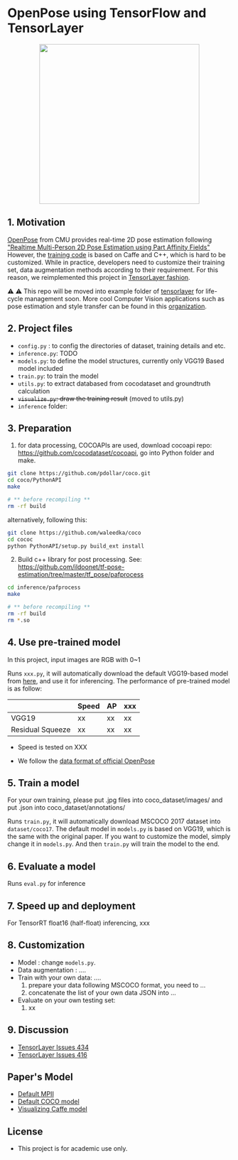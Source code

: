 # OpenPose using TensorFlow and TensorLayer

</a>
<p align="center">
    <img src="https://github.com/CMU-Perceptual-Computing-Lab/openpose/blob/master/doc/media/dance_foot.gif?raw=true", width="360">
</p>

## 1. Motivation

[OpenPose](https://github.com/CMU-Perceptual-Computing-Lab/openpose) from CMU provides real-time 2D pose estimation following ["Realtime Multi-Person 2D Pose Estimation using Part Affinity Fields"](https://arxiv.org/pdf/1611.08050.pdf) However, the [training code](https://github.com/ZheC/Realtime_Multi-Person_Pose_Estimation) is based on Caffe and C++, which is hard to be customized.
While in practice, developers need to customize their training set, data augmentation methods according to their requirement.
For this reason, we reimplemented this project in [TensorLayer fashion](https://github.com/tensorlayer/tensorlayer).

⚠️ ⚠️ This repo will be moved into example folder of [tensorlayer](https://github.com/zsdonghao/tensorlayer) for life-cycle management soon. More cool Computer Vision applications such as pose estimation and style transfer can be found in this [organization](https://github.com/tensorlayer).

## 2. Project files

- `config.py` : to config the directories of dataset, training details and etc.
- `inference.py`: TODO
- `models.py`: to define the model structures, currently only VGG19 Based model included
- `train.py`: to train the model
- `utils.py`: to extract databased from cocodataset and groundtruth calculation
- <s>`visualize.py`: draw the training result</s> (moved to utils.py)
- `inference` folder:

## 3. Preparation

1. for data processing, COCOAPIs are used, download cocoapi repo: <https://github.com/cocodataset/cocoapi>, go into Python folder and make.

```bash
git clone https://github.com/pdollar/coco.git
cd coco/PythonAPI
make

# ** before recompiling **
rm -rf build
```

alternatively, following this:

```bash
git clone https://github.com/waleedka/coco
cd cococ
python PythonAPI/setup.py build_ext install
```

2. Build c++ library for post processing. See: <https://github.com/ildoonet/tf-pose-estimation/tree/master/tf_pose/pafprocess>

```bash
cd inference/pafprocess
make

# ** before recompiling **
rm -rf build
rm *.so
```

## 4. Use pre-trained model

In this project, input images are RGB with 0~1

Runs `xxx.py`, it will automatically download the default VGG19-based model from [here](https://github.com/tensorlayer/pretrained-models),
and use it for inferencing.
The performance of pre-trained model is as follow:

|                  | Speed | AP  | xxx |
| ---------------- | ----- | --- | --- |
| VGG19            | xx    | xx  | xx  |
| Residual Squeeze | xx    | xx  | xx  |

- Speed is tested on XXX

- We follow the [data format of official OpenPose](https://github.com/CMU-Perceptual-Computing-Lab/openpose/blob/master/doc/output.md)

## 5. Train a model

For your own training, please put .jpg files into coco_dataset/images/ and put .json into coco_dataset/annotations/

Runs `train.py`, it will automatically download MSCOCO 2017 dataset into `dataset/coco17`.
The default model in `models.py` is based on VGG19, which is the same with the original paper.
If you want to customize the model, simply change it in `models.py`.
And then `train.py` will train the model to the end.

## 6. Evaluate a model

Runs `eval.py` for inference

## 7. Speed up and deployment

For TensorRT float16 (half-float) inferencing, xxx

## 8. Customization

- Model : change `models.py`.
- Data augmentation : ....
- Train with your own data: ....
    1. prepare your data following MSCOCO format, you need to ...
    2. concatenate the list of your own data JSON into ...
- Evaluate on your own testing set:
    1. xx

## 9. Discussion

- [TensorLayer Issues 434](https://github.com/tensorlayer/tensorlayer/issues/434)
- [TensorLayer Issues 416](https://github.com/tensorlayer/tensorlayer/issues/416)

## Paper's Model

- [Default MPII](https://github.com/ZheC/Realtime_Multi-Person_Pose_Estimation/blob/master/model/_trained_MPI/pose_deploy.prototxt)
- [Default COCO model](https://github.com/ZheC/Realtime_Multi-Person_Pose_Estimation/blob/master/model/_trained_COCO/pose_deploy.prototxt)
- [Visualizing Caffe model](http://ethereon.github.io/netscope/#/editor)

## License

- This project is for academic use only.

